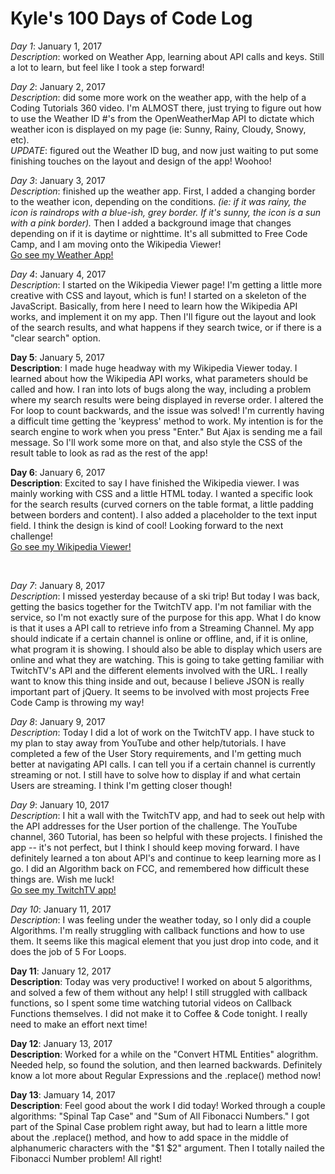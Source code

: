 <html>
<h1> Kyle's 100 Days of Code Log </h1>
<p><em>Day 1</em>: January 1, 2017 </br>
<em>Description</em>: worked on Weather App, learning about API calls and keys. Still a lot to learn, but feel like I took a step forward!<p>
<div></div>
<p><em>Day 2</em>: January 2, 2017 </br>
<em>Description</em>: did some more work on the weather app, with the help of a Coding Tutorials 360 video. I'm ALMOST there, just trying to figure out how to use the Weather ID #'s from the OpenWeatherMap API to dictate which weather icon is displayed on my page (ie: Sunny, Rainy, Cloudy, Snowy, etc).</br>
<em>UPDATE</em>: figured out the Weather ID bug, and now just waiting to put some finishing touches on the layout and design of the app! Woohoo!</p>
<p><em>Day 3</em>: January 3, 2017 </br>
<em>Description</em>: finished up the weather app. First, I added a changing border to the weather icon, depending on the conditions. <em>(ie: if it was rainy, the icon is raindrops with a blue-ish, grey border. If it's sunny, the icon is a sun with a pink border).</em> Then I added a background image that changes depending on if it is daytime or nighttime. It's all submitted to Free Code Camp, and I am moving onto the Wikipedia Viewer!</br>
<a href="http://codepen.io/0ls0n/full/KaPLZB">Go see my Weather App!</a> </p>
<p><em>Day 4</em>: January 4, 2017 </br>
<em>Description</em>: I started on the Wikipedia Viewer page! I'm getting a little more creative with CSS and layout, which is fun! I started on a skeleton of the JavaScript. Basically, from here I need to learn how the Wikipedia API works, and implement it on my app. Then I'll figure out the layout and look of the search results, and what happens if they search twice, or if there is a "clear search" option.</p>
<p><strong>Day 5</strong>: January 5, 2017 </br>
<strong>Description</strong>: I made huge headway with my Wikipedia Viewer today. I learned about how the Wikipedia API works, what parameters should be called and how. I ran into lots of bugs along the way, including a problem where my search results were being displayed in reverse order. I altered the For loop to count backwards, and the issue was solved! I'm currently having a difficult time getting the 'keypress' method to work. My intention is for the search engine to work when you press "Enter." But Ajax is sending me a fail message. So I'll work some more on that, and also style the CSS of the result table to look as rad as the rest of the app!</p>
<p><strong>Day 6</strong>: January 6, 2017 </br>
<strong>Description</strong>: Excited to say I have finished the Wikipedia viewer. I was mainly working with CSS and a little HTML today. I wanted a specific look for the search results (curved corners on the table format, a little padding between borders and content). I also added a placeholder to the text input field. I think the design is kind of cool! Looking forward to the next challenge!</br>
<a href="https://codepen.io/0ls0n/full/JEjLzJ/">Go see my Wikipedia Viewer!</a></p>
</br>
<p><em>Day 7</em>: January 8, 2017 </br>
<em>Description</em>: I missed yesterday because of a ski trip! But today I was back, getting the basics together for the TwitchTV app. I'm not familiar with the service, so I'm not exactly sure of the purpose for this app. What I do know is that it uses a API call to retrieve info from a Streaming Channel. My app should indicate if a certain channel is online or offline, and, if it is online, what program it is showing. I should also be able to display which users are online and what they are watching. This is going to take getting familiar with TwitchTV's API and the different elements involved with the URL. I really want to know this thing inside and out, because I believe JSON is really important part of jQuery. It seems to be involved with most projects Free Code Camp is throwing my way!</p>
<p><em>Day 8</em>: January 9, 2017 </br>
<em>Description</em>: Today I did a lot of work on the TwitchTV app. I have stuck to my plan to stay away from YouTube and other help/tutorials. I have completed a few of the User Story requirements, and I'm getting much better at navigating API calls. I can tell you if a certain channel is currently streaming or not. I still have to solve how to display if and what certain Users are streaming. I think I'm getting closer though!</p>
<p><em>Day 9</em>: January 10, 2017 </br>
<em>Description</em>: I hit a wall with the TwitchTV app, and had to seek out help with the API addresses for the User portion of the challenge. The YouTube channel, 360 Tutorial, has been so helpful with these projects. I finished the app -- it's not perfect, but I think I should keep moving forward. I have definitely learned a ton about API's and continue to keep learning more as I go. I did an Algorithm back on FCC, and remembered how difficult these things are. Wish me luck!</br>
<a href="https://codepen.io/0ls0n/full/egpNRE/">Go see my TwitchTV app!</a></p>
<p><em>Day 10</em>: January 11, 2017 </br>
<em>Description</em>: I was feeling under the weather today, so I only did a couple Algorithms. I'm really struggling with callback functions and how to use them. It seems like this magical element that you just drop into code, and it does the job of 5 For Loops.</p>
<p><strong>Day 11</strong>: January 12, 2017 </br>
<strong>Description</strong>: Today was very productive! I worked on about 5 algorithms, and solved a few of them without any help! I still struggled with callback functions, so I spent some time watching tutorial videos on Callback Functions themselves. I did not make it to Coffee & Code tonight. I really need to make an effort next time! </p>
<p><strong>Day 12</strong>: January 13, 2017 </br>
<strong>Description</strong>: Worked for a while on the "Convert HTML Entities" alogrithm. Needed help, so found the solution, and then learned backwards. Definitely know a lot more about Regular Expressions and the .replace() method now!</p>
<p><strong>Day 13</strong>: Jamuary 14, 2017</br>
<strong>Description</strong>: Feel good about the work I did today! Worked through a couple algorithms: "Spinal Tap Case" and "Sum of All Fibonacci Numbers." I got part of the Spinal Case problem right away, but had to learn a little more about the .replace() method, and how to add space in the middle of alphanumeric characters with the "$1 $2" argument. Then I totally nailed the Fibonacci Number problem! All right! </p>
</html>

